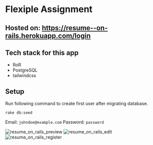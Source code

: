 # Flexiple Assignment

## Hosted on: https://resume--on-rails.herokuapp.com/login

## Tech stack for this app

- RoR
- PostgreSQL
- tailwindcss

## Setup

Run following command to create first user after migrating database.

```
rake db:seed
```

Email: `johndoe@example.com`
Password: `password`

![resume_on_rails_preview](https://user-images.githubusercontent.com/44119580/153741435-22ae3887-65ed-4ea5-b2ab-a5b7d6e03a2d.jpg)
![resume_on_rails_edit](https://user-images.githubusercontent.com/44119580/153741438-cbba7a2c-e33c-4026-a755-8f7ffb5949fa.jpg)
![resume_on_rails_register](https://user-images.githubusercontent.com/44119580/153741436-73b4baf3-5e4d-4d1e-bc0f-e0d1c1065487.jpg)

